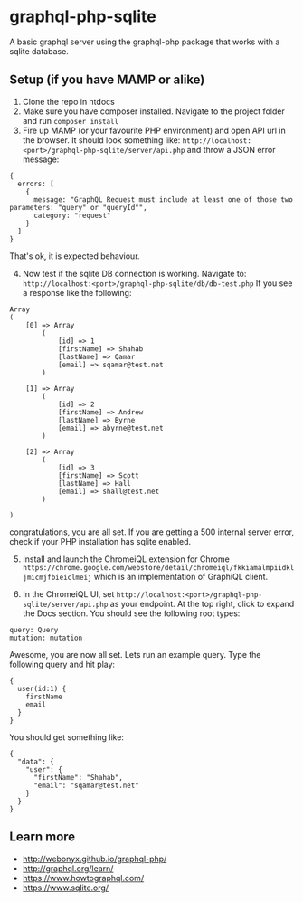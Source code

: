 # graphql-php-sqlite
A basic graphql server using the graphql-php package that works with a sqlite database. 

## Setup (if you have MAMP or alike)
1. Clone the repo in htdocs
2. Make sure you have composer installed. Navigate to the project folder and run ```composer install```
3. Fire up MAMP (or your favourite PHP environment) and open API url in the browser. It should look something like: 
```http://localhost:<port>/graphql-php-sqlite/server/api.php``` and throw a JSON error message: 
```
{
  errors: [
    {
      message: "GraphQL Request must include at least one of those two parameters: "query" or "queryId"",
      category: "request"
    }
  ]
} 
```
That's ok, it is expected behaviour. 

4. Now test if the sqlite DB connection is working. Navigate to: ```http://localhost:<port>/graphql-php-sqlite/db/db-test.php```
If you see a response like the following:
```
Array
(
    [0] => Array
        (
            [id] => 1
            [firstName] => Shahab
            [lastName] => Qamar
            [email] => sqamar@test.net
        )

    [1] => Array
        (
            [id] => 2
            [firstName] => Andrew
            [lastName] => Byrne
            [email] => abyrne@test.net
        )

    [2] => Array
        (
            [id] => 3
            [firstName] => Scott
            [lastName] => Hall
            [email] => shall@test.net
        )

)
```
congratulations, you are all set. If you are getting a 500 internal server error, check if your PHP installation has sqlite enabled.

5. Install and launch the ChromeiQL extension for Chrome `https://chrome.google.com/webstore/detail/chromeiql/fkkiamalmpiidkljmicmjfbieiclmeij` which is an implementation of GraphiQL client. 

6. In the ChromeiQL UI, set `http://localhost:<port>/graphql-php-sqlite/server/api.php` as your endpoint. At the top right, click to expand the Docs section. You should see the following root types: 
```
query: Query
mutation: mutation
```
Awesome, you are now all set. Lets run an example query. Type the following query and hit play:
```
{
  user(id:1) {
    firstName
    email
  }
}
```
You should get something like:
```
{
  "data": {
    "user": {
      "firstName": "Shahab",
      "email": "sqamar@test.net"
    }
  }
}
```

## Learn more
* http://webonyx.github.io/graphql-php/
* http://graphql.org/learn/
* https://www.howtographql.com/
* https://www.sqlite.org/